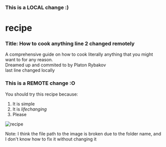 ### This is a LOCAL change :)
# recipe
### Title: How to cook **anything** line 2 changed remotely <br>
A comprehensive guide on how to cook literally anything that you might want to for any reason. <br> 
Dreamed up and commited to by Platon Rybakov <br>
last line changed locally <br>
### This is a REMOTE change :O <br>

You should try this recipe because: <br>
1. It is simple
2. It is *lifechanging*
3. Please

![recipe](/Documents/UBC_Data_Science_Certificate/Toolbox/recipe/recipe.jpg)

Note: I think the file path to the image is broken due to the folder name, and I don't know how to fix it without changing it